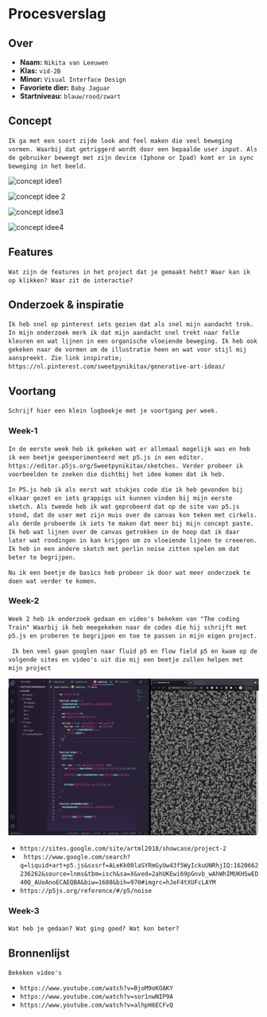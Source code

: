 <!-- Vergeet je niet de comments uit te zetten voordat je begint met typen? 💬 -->

# Procesverslag

## Over
* **Naam:** `Nikita van Leeuwen`
* **Klas:** `vid-2B`
* **Minor:** `Visual Interface Design`
* **Favoriete dier:** `Baby Jaguar`
* **Startniveau:** `blauw/rood/zwart`

## Concept

`Ik ga met een soort zijde look and feel maken die veel beweging vormen. Waarbij dat getriggerd wordt door een bepaalde user input. Als de gebruiker beweegt met zijn device (Iphone or Ipad) komt er in sync beweging in het beeld. `

![concept idee1](https://i.pinimg.com/564x/78/c4/0f/78c40f0e7a70fa54e49145751c505087.jpg)

![concept idee 2](https://i.pinimg.com/564x/b9/e7/b0/b9e7b0385f7f7c798667d293848d91d1.jpg)

![concept idee3](https://i.pinimg.com/564x/86/10/57/8610577e50bbef309e22f4df0ffb0184.jpg)

![concept idee4](https://i.pinimg.com/564x/71/5d/73/715d730084d33810134786c8af91a6e8.jpg)

## Features

`Wat zijn de features in het project dat je gemaakt hebt? Waar kan ik op klikken? Waar zit de interactie?`

## Onderzoek & inspiratie
`Ik heb snel op pinterest iets gezien dat als snel mijn aandacht trok. In mijn onderzoek merk ik dat mijn aandacht snel trekt naar felle kleuren en wat lijnen in een organische vloeiende beweging. Ik heb ook gekeken naar de vormen om de illustratie heen en wat voor stijl mij aanspreekt. Zie link inspiratie; https://nl.pinterest.com/sweetpynikitax/generative-art-ideas/`

## Voortang

`Schrijf hier een klein logboekje met je voortgang per week.`

### Week-1
`In de eerste week heb ik gekeken wat er allemaal mogelijk was en heb ik een beetje geexperimenteerd met p5.js in een editor. https://editor.p5js.org/Sweetpynikitax/sketches. Verder probeer ik voorbeelden te zoeken die dichtbij het idee komen dat ik heb.`

`In P5.js heb ik als eerst wat stukjes code die ik heb gevonden bij elkaar gezet en iets grappigs uit kunnen vinden bij mijn eerste sketch. Als tweede heb ik wat geprobeerd dat op de site van p5.js stond, dat de user met zijn muis over de canvas kon teken met cirkels. als derde probeerde ik iets te maken dat meer bij mijn concept paste. Ik heb wat lijnen over de canvas getrokken in de hoop dat ik daar later wat rondingen in kan krijgen om zo vloeiende lijnen te creeeren. Ik heb in een andere sketch met perlin noise zitten spelen om dat beter te begrijpen.`

`Nu ik een beetje de basics heb probeer ik door wat meer onderzoek te doen wat verder te komen.`

### Week-2
`Week 2 heb ik onderzoek gedaan en video's bekeken van "The coding Train" Waarbij ik heb meegekeken naar de codes die hij schrijft met p5.js en proberen te begrijpen en toe te passen in mijn eigen project.`

` Ik ben veel gaan googlen naar fluid p5 en flow field p5 en kwam op de volgende sites en video's uit die mij een beetje zullen helpen met mijn project`

![screen 1](https://github.com/Sweetpynikitax/generative-art/blob/main/Images/Schermafbeelding%202021-05-10%20om%2020.39.47.png?raw=true)

* `https://sites.google.com/site/artml2018/showcase/project-2`
* ` https://www.google.com/search?q=liquid+art+p5.js&sxsrf=ALeKk00laSYRmGyUw43f5WyIckuUNRhjIQ:1620662236262&source=lnms&tbm=isch&sa=X&ved=2ahUKEwi69pGnvb_wAhWhIMUKHSwED40Q_AUoAnoECAEQBA&biw=1680&bih=970#imgrc=hJeF4tXUFcLAYM`
* `https://p5js.org/reference/#/p5/noise`

### Week-3
`Wat heb je gedaan? Wat ging goed? Wat kon beter?`


## Bronnenlijst

`Bekeken video's`

* `https://www.youtube.com/watch?v=BjoM9oKOAKY`
* `https://www.youtube.com/watch?v=sor1nwNIP9A`
* `https://www.youtube.com/watch?v=alhpH6ECFvQ`
